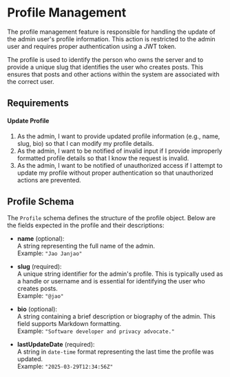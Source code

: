 # Profile Management

The profile management feature is responsible for handling the update of the admin user's profile information. This action is restricted to the admin user and requires proper authentication using a JWT token.

The profile is used to identify the person who owns the server and to provide a unique slug that identifies the user who creates posts. This ensures that posts and other actions within the system are associated with the correct user.

## Requirements

#### Update Profile

1. As the admin, I want to provide updated profile information (e.g., name, slug, bio) so that I can modify my profile details.
2. As the admin, I want to be notified of invalid input if I provide improperly formatted profile details so that I know the request is invalid.
3. As the admin, I want to be notified of unauthorized access if I attempt to update my profile without proper authentication so that unauthorized actions are prevented.

## Profile Schema

The `Profile` schema defines the structure of the profile object. Below are the fields expected in the profile and their descriptions:

- **name** (optional):  
  A string representing the full name of the admin.  
  Example: `"Jao Janjao"`

- **slug** (required):  
  A unique string identifier for the admin's profile. This is typically used as a handle or username and is essential for identifying the user who creates posts.  
  Example: `"@jao"`

- **bio** (optional):  
  A string containing a brief description or biography of the admin. This field supports Markdown formatting.  
  Example: `"Software developer and privacy advocate."`

- **lastUpdateDate** (required):  
  A string in `date-time` format representing the last time the profile was updated.  
  Example: `"2025-03-29T12:34:56Z"`
